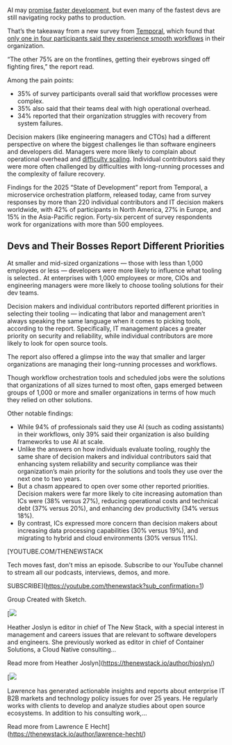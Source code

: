 AI may [promise faster development](https://thenewstack.io/from-automation-to-optimization-ais-expanding-role-in-software-development/), but even many of the fastest devs are still navigating rocky paths to production.

That’s the takeaway from a new survey from [Temporal](https://temporal.io/?utm_content=inline+mention), which found that [only one in four participants said they experience smooth workflows](https://temporal.io/pages/state-of-development-2025) in their organization.

“The other 75% are on the frontlines, getting their eyebrows singed off fighting fires,” the report read.

Among the pain points:

* 35% of survey participants overall said that workflow processes were complex.
* 35% also said that their teams deal with high operational overhead.
* 34% reported that their organization struggles with recovery from system failures.

Decision makers (like engineering managers and CTOs) had a different perspective on where the biggest challenges lie than software engineers and developers did. Managers were more likely to complain about operational overhead and [difficulty scaling](https://thenewstack.io/scaling-ai-agents-in-the-enterprise-the-hard-problems-and-how-to-solve-them/). Individual contributors said they were more often challenged by difficulties with long-running processes and the complexity of failure recovery.

Findings for the 2025 “State of Development” report from Temporal, a microservice orchestration platform, released today, came from survey responses by more than 220 individual contributors and IT decision makers worldwide, with 42% of participants in North America, 27% in Europe, and 15% in the Asia-Pacific region. Forty-six percent of survey respondents work for organizations with more than 500 employees.

## Devs and Their Bosses Report Different Priorities

At smaller and mid-sized organizations — those with less than 1,000 employees or less — developers were more likely to influence what tooling is selected.. At enterprises with 1,000 employees or more, CIOs and engineering managers were more likely to choose tooling solutions for their dev teams.

Decision makers and individual contributors reported different priorities in selecting their tooling — indicating that labor and management aren’t always speaking the same language when it comes to picking tools, according to the report. Specifically, IT management places a greater priority on security and reliability, while individual contributors are more likely to look for open source tools.

The report also offered a glimpse into the way that smaller and larger organizations are managing their long-running processes and workflows.

Though workflow orchestration tools and scheduled jobs were the solutions that organizations of all sizes turned to most often, gaps emerged between groups of 1,000 or more and smaller organizations in terms of how much they relied on other solutions.

Other notable findings:

* While 94% of professionals said they use AI (such as coding assistants) in their workflows, only 39% said their organization is also building frameworks to use AI at scale.
* Unlike the answers on how individuals evaluate tooling, roughly the same share of decision makers and individual contributors said that enhancing system reliability and security compliance was their organization’s main priority for the solutions and tools they use over the next one to two years.
* But a chasm appeared to open over some other reported priorities. Decision makers were far more likely to cite increasing automation than ICs were (38% versus 27%), reducing operational costs and technical debt (37% versus 20%), and enhancing dev productivity (34% versus 18%).
* By contrast, ICs expressed more concern than decision makers about increasing data processing capabilities (30% versus 19%), and migrating to hybrid and cloud environments (30% versus 11%).

[YOUTUBE.COM/THENEWSTACK

Tech moves fast, don't miss an episode. Subscribe to our YouTube
channel to stream all our podcasts, interviews, demos, and more.

SUBSCRIBE](https://youtube.com/thenewstack?sub_confirmation=1)

Group
Created with Sketch.

[![](https://cdn.thenewstack.io/media/2022/09/7bbd1cfd-cropped-4b732d2f-heatherjoslyn.jpg)

Heather Joslyn is editor in chief of The New Stack, with a special interest in management and careers issues that are relevant to software developers and engineers. She previously worked as editor in chief of Container Solutions, a Cloud Native consulting...

Read more from Heather Joslyn](https://thenewstack.io/author/hjoslyn/)

[![](https://cdn.thenewstack.io/media/2019/12/9ff0b1e6-10151933_10152177821503751_7909413115039304012_n-e1576180311132.jpg)

Lawrence has generated actionable insights and reports about enterprise IT B2B markets and technology policy issues for over 25 years. He regularly works with clients to develop and analyze studies about open source ecosystems. In addition to his consulting work,...

Read more from Lawrence E Hecht](https://thenewstack.io/author/lawrence-hecht/)